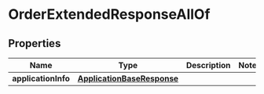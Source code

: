 

# OrderExtendedResponseAllOf


## Properties

| Name | Type | Description | Notes |
|------------ | ------------- | ------------- | -------------|
|**applicationInfo** | [**ApplicationBaseResponse**](ApplicationBaseResponse.md) |  |  |



